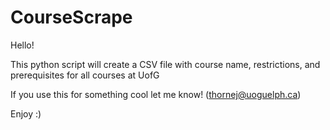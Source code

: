 # CourseScrape


Hello!

This python script will create a CSV file with course name, restrictions, and prerequisites for all courses at UofG

If you use this for something cool let me know! (thornej@uoguelph.ca)

Enjoy :)
